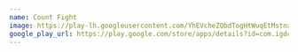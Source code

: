 ```yaml
---
name: Count Fight
image: https://play-lh.googleusercontent.com/YhEVcheZQbdTogHtWuqEtMstnx0ii-DnZnmIxDtq7bKwAlaQ2z0RBSNPxYeo0JOE=w240-h480-rw
google_play_url: https://play.google.com/store/apps/details?id=com.igdclub.countfight
---
```


